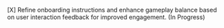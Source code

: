 [X] Refine onboarding instructions and enhance gameplay balance based on user interaction feedback for improved engagement. (In Progress)